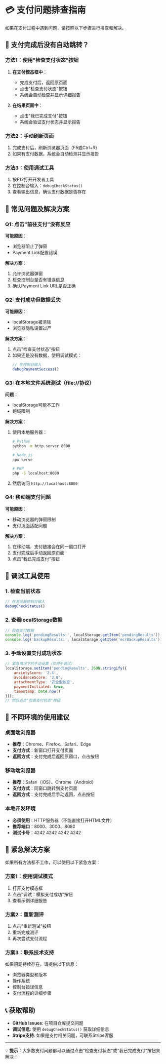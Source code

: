 # 💳 支付问题排查指南

如果在支付过程中遇到问题，请按照以下步骤进行排查和解决。

## 🔄 支付完成后没有自动跳转？

### 方法1：使用"检查支付状态"按钮

1. **在支付模态框中**：
   - 完成支付后，返回原页面
   - 点击"检查支付状态"按钮
   - 系统会自动检查并显示详细报告

2. **在结果页面中**：
   - 点击"我已完成支付"按钮
   - 系统会验证支付状态并显示报告

### 方法2：手动刷新页面

1. 完成支付后，刷新浏览器页面（F5或Ctrl+R）
2. 如果有支付数据，系统会自动检测并显示报告

### 方法3：使用调试工具

1. 按F12打开开发者工具
2. 在控制台输入：`debugCheckStatus()`
3. 查看输出信息，确认支付数据是否存在

## 🐛 常见问题及解决方案

### Q1: 点击"前往支付"没有反应
**可能原因**：
- 浏览器阻止了弹窗
- Payment Link配置错误

**解决方案**：
1. 允许浏览器弹窗
2. 检查控制台是否有错误信息
3. 确认Payment Link URL是否正确

### Q2: 支付成功但数据丢失
**可能原因**：
- localStorage被清除
- 浏览器隐私设置过严

**解决方案**：
1. 点击"检查支付状态"按钮
2. 如果还是没有数据，使用调试模式：
   ```javascript
   // 在控制台输入
   debugPaymentSuccess()
   ```

### Q3: 在本地文件系统测试（file://协议）
**问题**：
- localStorage可能不工作
- 跨域限制

**解决方案**：
1. 使用本地服务器：
   ```bash
   # Python
   python -m http.server 8000
   
   # Node.js
   npx serve
   
   # PHP
   php -S localhost:8000
   ```
2. 然后访问 `http://localhost:8000`

### Q4: 移动端支付问题
**可能原因**：
- 移动浏览器的弹窗限制
- 支付页面适配问题

**解决方案**：
1. 在移动端，支付链接会在同一窗口打开
2. 支付完成后手动返回原页面
3. 点击"我已完成支付"按钮

## 🔧 调试工具使用

### 1. 检查当前状态
```javascript
// 在浏览器控制台输入
debugCheckStatus()
```

### 2. 查看localStorage数据
```javascript
// 检查支付数据
console.log('pendingResults:', localStorage.getItem('pendingResults'));
console.log('backupResults:', localStorage.getItem('ecrBackupResults'));
```

### 3. 手动设置支付成功状态
```javascript
// 紧急情况下的手动设置（仅用于调试）
localStorage.setItem('pendingResults', JSON.stringify({
    anxietyScore: '2.4',
    avoidanceScore: '3.0',
    attachmentType: '安全型依恋',
    paymentInitiated: true,
    timestamp: Date.now()
}));
// 然后点击"检查支付状态"按钮
```

## 📱 不同环境的使用建议

### 桌面端浏览器
- **推荐**：Chrome、Firefox、Safari、Edge
- **支付方式**：新窗口打开支付页面
- **返回方式**：支付完成后返回原窗口，点击按钮

### 移动端浏览器
- **推荐**：Safari（iOS）、Chrome（Android）
- **支付方式**：同窗口跳转到支付页面
- **返回方式**：支付完成后手动返回，点击按钮

### 本地开发环境
- **必须使用**：HTTP服务器（不能直接打开HTML文件）
- **推荐端口**：8000、3000、8080
- **测试卡号**：4242 4242 4242 4242

## 🚨 紧急解决方案

如果所有方法都不工作，可以使用以下紧急方案：

### 方案1：使用调试模式
1. 打开支付模态框
2. 点击"调试：模拟支付成功"按钮
3. 查看示例详细报告

### 方案2：重新测评
1. 点击"重新测试"按钮
2. 重新完成测评
3. 再次尝试支付流程

### 方案3：联系技术支持
如果问题持续存在，请提供以下信息：
- 浏览器类型和版本
- 操作系统
- 控制台错误信息
- 支付流程的详细步骤

## 📞 获取帮助

- **GitHub Issues**: 在项目仓库提交问题
- **调试信息**: 使用 `debugCheckStatus()` 获取详细信息
- **Stripe支持**: 如果是支付相关问题，可联系Stripe客服

---

💡 **提示**：大多数支付问题都可以通过点击"检查支付状态"或"我已完成支付"按钮来解决！
